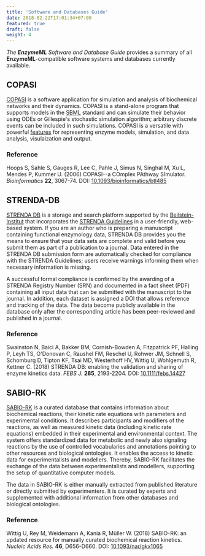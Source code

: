 ```yaml
---
title: 'Software and Databases Guide'
date: 2018-02-22T17:01:34+07:00
featured: true
draft: false
weight: 4
---
```


_The **EnzymeML** Software and Database Guide_ provides a summary of all **EnzymeML**-compatible software systems and 
databases currently available.

## COPASI
[COPASI](http://copasi.org/) is a software application for simulation and analysis of biochemical networks and their 
dynamics. COPASI is a stand-alone program that supports models in the [SBML](http://sbml.org/) standard and can simulate their behavior 
using ODEs or Gillespie's stochastic simulation algorithm; arbitrary discrete events can be included in such simulations. 
COPASI is a versatile with powerful [features](http://copasi.org/Support/Features/) for representing enzyme models, 
simulation, and data analysis, visulaization and output.  

### Reference
Hoops S, Sahle S, Gauges R, Lee C, Pahle J, Simus N, Singhal M, Xu L, Mendes P, Kummer U. (2006) COPASI--a COmplex PAthway 
SImulator. _Bioinformatics_ **22**, 3067-74. DOI: [10.1093/bioinformatics/btl485](https://doi.org/10.1093/bioinformatics/btl485)

## STRENDA-DB
[STRENDA DB](https://www.beilstein-strenda-db.org/strenda/index.xhtml) is a storage and search platform supported by 
the [Beilstein-Institut](http://www.beilstein-institut.de/en/home) that incorporates the 
[STRENDA Guidelines](https://www.beilstein-institut.de/en/projects/strenda/guidelines/) in a user-friendly, web-based 
system. If you are an author who is preparing a manuscript containing functional enzymology data, STRENDA DB provides 
you the means to ensure that your data sets are complete and valid before you submit them as part of a publication to 
a journal. Data entered in the STRENDA DB submission form are automatically checked for compliance with the STRENDA 
Guidelines; users receive warnings informing them when necessary information is missing.

A successful formal compliance is confirmed by the awarding of a STRENDA Registry Number (SRN) and documented in a 
fact sheet (PDF) containing all input data that can be submitted with the manuscript to the journal. In addition, 
each dataset is assigned a DOI that allows reference and tracking of the data. The data become publicly available 
in the database only after the corresponding article has been peer-reviewed and published in a journal.

### Reference
Swainston N, Baici A, Bakker BM, Cornish-Bowden A, Fitzpatrick PF, Halling P, Leyh TS, O'Donovan C, Raushel FM, 
Reschel U, Rohwer JM, Schnell S, Schomburg D, Tipton KF, Tsai MD, Westerhoff HV, Wittig U, Wohlgemuth R, 
Kettner C. (2018) STRENDA DB: enabling the validation and sharing of enzyme kinetics data. _FEBS J._ **285**, 
2193-2204. DOI: [10.1111/febs.14427](https://doi.org/10.1111/febs.14427)

## SABIO-RK
[SABIO-RK](http://sabio.h-its.org/) is a curated database that contains information about biochemical reactions,
their kinetic rate equations with parameters and experimental conditions. It describes participants and modifiers 
of the reactions, as well as measured kinetic data (including kinetic rate equations) embedded in their experimental 
and environmental context. The system offers standardized data for metabolic and newly also signaling reactions 
by the use of controlled vocabularies and annotations pointing to other resources and biological ontologies. It 
enables the access to kinetic data for experimentalists and modellers. Thereby, SABIO-RK facilitates the exchange 
of the data between experimentalists and modellers, supporting the setup of quantitative computer models.

The data in SABIO-RK is either manually extracted from published literature or directly submitted by experimenters. 
It is curated by experts and supplemented with additional information from other databases and biological ontologies. 

### Reference
Wittig U, Rey M, Weidemann A, Kania R, Müller W. (2018) SABIO-RK: an updated resource for manually curated biochemical 
reaction kinetics. _Nucleic Acids Res._ **46**, D656-D660. DOI: [10.1093/nar/gkx1065](https://doi.org/10.1093/nar/gkx1065)


